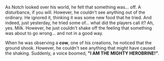 As Notch looked over his world, he felt that something was... off. A disturbance, if you will. However, he couldn't see anything out of the ordinary. He ignored it, thinking it was some new food that he tried. And indeed, just yesterday, he tried some of... what did the players call it? Ah, yes. Milk. However, he just couldn't shake off the feeling that something was about to go wrong... and not in a good way.

When he was observing a **cow**, one of his creations, he noticed that the ground shook. However, he couldn't see anything that might have caused the shaking. Suddenly, a voice boomed, **"I AM THE MIGHTY HEROBRINE!"**.
